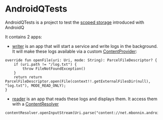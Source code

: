 # AndroidQTests

AndroidQTests is a project to test the [scoped storage](https://developer.android.com/preview/privacy/scoped-storage) introduced with AndroidQ

It contains 2 apps:

* [writer](writer) is an app that will start a service and write logs in the background. It will make these logs available via a custom [ContentProvider](https://developer.android.com/reference/android/content/ContentProvider):

```
override fun openFile(uri: Uri, mode: String): ParcelFileDescriptor? {
    if (uri.path != "/log.txt") {
        throw FileNotFoundException()
    }
    return return ParcelFileDescriptor.open(File(context!!.getExternalFilesDir(null), "log.txt"), MODE_READ_ONLY);
}
```


* [reader](reader) is an app that reads these logs and displays them. It access them with a [ContentResolver](https://developer.android.com/reference/android/content/ContentResolver)

```
contentResolver.openInputStream(Uri.parse("content://net.mbonnin.androidqwriter.fileprovider/log.txt"))
```

